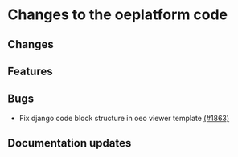 <!--
SPDX-FileCopyrightText: 2025 Jonas Huber <https://github.com/jh-RLI>

SPDX-License-Identifier: CC0-1.0
-->

# Changes to the oeplatform code

## Changes

## Features

## Bugs

- Fix django code block structure in oeo viewer template [(#1863)](https://github.com/OpenEnergyPlatform/oeplatform/pull/1863)

## Documentation updates

